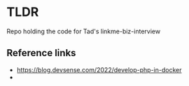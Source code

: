 # TLDR

Repo holding the code for Tad's linkme-biz-interview

## Reference links

- https://blog.devsense.com/2022/develop-php-in-docker
- 
